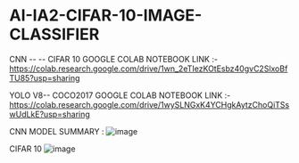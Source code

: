 # AI-IA2-CIFAR-10-IMAGE-CLASSIFIER

CNN -- -- CIFAR 10 GOOGLE COLAB NOTEBOOK LINK :- https://colab.research.google.com/drive/1wn_2eTIezKOtEsbz40gvC2SlxoBfTU85?usp=sharing


YOLO V8-- COCO2017 GOOGLE COLAB NOTEBOOK LINK :- https://colab.research.google.com/drive/1wySLNGxK4YCHgkAytzChoQiTSswUdLkE?usp=sharing

CNN MODEL SUMMARY : ![image](https://github.com/user-attachments/assets/7f91c1bb-966a-4421-aa7f-92d8fc2528b7)


CIFAR 10
![image](https://github.com/user-attachments/assets/3a8e0d67-da0a-479f-98c3-3c738584299f)
